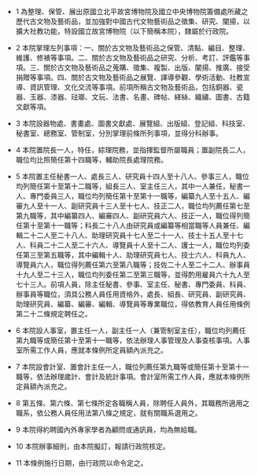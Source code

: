 * 1 為整理、保管、展出原國立北平故宮博物院及國立中央博物院籌備處所藏之歷代古文物及藝術品，並加強對中國古代文物藝術品之徵集、研究、闡揚，以擴大社教功能，特設國立故宮博物院（以下簡稱本院），隸屬於行政院。

* 2 本院掌理左列事項：一、關於古文物及藝術品之保管、清點、編目、整理、維護、修裱等事項。二、關於古文物及藝術品之研究、分析、考訂、評鑑等事項。三、關於古文物及藝術品之蒐購、徵集、複製、出版、闡揚、推廣、接受捐贈等事項。四、關於古文物及藝術品之展覽、譯導參觀、學術活動、社教宣導、資訊管理、文化交流等事項。前項所稱古文物及藝術品，包括銅器、瓷器、玉器、漆器、琺瑯、文玩、法書、名畫、碑帖、緙絲、織繡、圖書、古籍文獻等項。

* 3 本院設器物處、書畫處、圖書文獻處、展覽組、出版組、登記組、科技室、秘書室、總務室、管制室，分別掌理前條所列事項，並得分科辦事。

* 4 本院置院長一人，特任，綜理院務，並指揮監督所屬職員；置副院長二人，職位均比照簡任第十四職等，輔助院長處理院務。

* 5 本院置主任秘書一人、處長三人、研究員十四人至十八人、參事三人，職位均列簡任第十至第十二職等，組長三人、室主任三人，其中一人兼任，秘書一人、專門委員三人，職位均列簡任第十至第十一職等，編纂九人至十五人、編審九人至十一人、副研究員十三人至十七人、技正二人，職位均列薦任第七至第九職等，其中編纂四人、編審四人、副研究員六人、技正一人，職位得列簡任第十至第十一職等；科長二十八人由研究員或編纂等相當職等人員兼任、編輯二十二人至二十八人、助理研究員十七人至二十一人、技士十五人至十七人、科員二十二人至二十六人、導覽員十人至十二人、護士一人，職位均列委任第三至第五職等，其中編輯十人、助理研究員七人、技士六人、科員九人、導覽員六人，職位得列薦任第六至第八職等；技佐二十人至二十二人、辦事員十九人至二十三人，職位均列委任第二至第三職等，並得酌用雇員六十九人至七十三人。前項人員，除主任秘書、參事、室主任、秘書、專門委員、科員、辦事員等職位，須具公務人員任用資格外，處長、組長、研究員、副研究員、助理研究員、編纂、編審、編輯、導覽員等專業職位，得依教育人員任用條例第二十二條規定聘任之。

* 6 本院設人事室，置主任一人，副主任一人（兼管制室主任），職位均列薦任第九職等或簡任第十至第十一職等，依法辦理人事管理及人事查核事項。人事室所需工作人員，應就本條例所定員額內派充之。

* 7 本院設會計室、置會計主任一人，職位列薦任第九職等或簡任第十至第十一職等，依法辦理歲計、會計及統計事項。會計室所需工作人員，應就本條例所定員額內派充之。

* 8 第五條、第六條、第七條所定各職稱人員，除聘任人員外，其職務所適用之職系，依公務人員任用法第八條之規定，就有關職系選用之。

* 9 本院得約聘國內外專家學者為顧問或通訊員，均為無給職。

* 10 本院辦事細則，由本院擬訂，報請行政院核定。

* 11 本條例施行日期，由行政院以命令定之。

